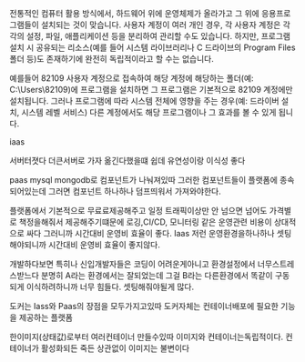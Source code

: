 전통적인 컴퓨터 활용 방식에서, 하드웨어 위에 운영체제가 올라가고 그 위에 응용프로그램들이 설치되는 것이 맞습니다.
사용자 계정이 여러 개인 경우, 각 사용자 계정은 각각의 설정, 파일, 애플리케이션 등을 분리하여 관리할 수도 있습니다. 
하지만, 프로그램 설치 시 공유되는 리소스(예를 들어 시스템 라이브러리나 C 드라이브의 Program Files 폴더 등)도 
존재하기에 완전히 독립적이라고 할 수는 없습니다.

예를들어 82109 사용자 계정으로 접속하여 해당 계정에 해당하는 
폴더(예: C:\Users\82109)에 프로그램을 설치하면 그 프로그램은 기본적으로 82109 계정에만 설치됩니다. 
그러나 프로그램에 따라 시스템 전체에 영향을 주는 경우(예: 드라이버 설치, 시스템 레벨 서비스) 
다른 계정에서도 해당 프로그램이나 그 효과를 볼 수 있게 됩니다.

iaas

서버터졋다 더큰서버로 가자
옮긴다했을떄 쉽데 유연성이랑 이식성 좋다

paas mysql mongodb로 컴포넌트가 나눠져있따
그러한 컴포넌트들이 플랫폼에 종속되어있는데
그러면 컴포넌트 하나하나 덤프띄워서 가져와야한다.

플랫폼에서 기본적으로 무료료제공해주고
일정 트래픽이상만 안 넘으면
넘어도 가격별로 책정을해줘서 제공해주기떄문에
로깅,CI/CD, 모니터링 같은 운영관련 비용이 상대적으로 싸다
그러니까 시간대비 운영비 효율이 좋다.
Iaas 저런 운영환경을하나하나 셋팅해야되니까 시간대비 운영비 효율이 좋지않다.


개발하다보면 특히나 신입개발자들은
코딩이 어려운게아니고 환경설정에서 너무스트레스받느다
분명히 A라는 환경에서는 잘되었는데 그걸 B라는 다른환경에서 똑같이 구동되게 이식하려하니까 너무 힘들다. 셋팅해줘야될게 많다.

도커는 Iass와 Paas의 장점을 모두가지고있따
도커자체는 컨테이너배포에 필요한 기능을 제공하는 플랫폼


한이미지(상태값)로부터 여러컨테이너 만들수있따
이미지와 컨테이너는독립적이다.
컨테이너가 활성화되든 죽든 상관없이 이미지는 불변이다